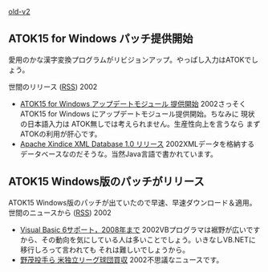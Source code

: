 [old-v2](ig020320-orig.html)

## ATOK15 for Windows パッチ提供開始

愛用のかな漢字変換プログラムがリビジョンアップ。やっぱし入力はATOKでしょう。



 世間のリリース ([RSS](ig020320-release.xml)) 2002
* [ATOK15 for Windows アップデートモジュール 提供開始](http://www.justsystem.co.jp/download/atok/up/win/020319.html)  2002さっそくATOK15 for Windows にアップデートモジュール提供開始。ちなみに 現状の日本語入力は ATOK無しでは考えられません。生産性向上を言うなら まずATOKの利用が肝心です。
* [Apache Xindice XML Database 1.0 リリース](http://xml.apache.org/xindice/)  2002XMLデータを格納するデータベースなのだそうな。当然Java言語で書かれています。

## ATOK15 Windows版のパッチがリリース

ATOK15 Windows版のパッチが出ていたので早速、早速ダウンロード＆適用。
世間のニュースから ([RSS](ig020320-news.xml)) 2002
* [Visual Basic 6サポート，2008年まで](http://www.zdnet.co.jp/news/0203/20/b_0319_05.html)  2002VBプログラマは裾野が広いですから、その動向を気にしている人は多いことでしょう。いきなしVB.NETに移行しろって言われても それは難しいでしょうから。
* [野茂投手ら 米独立リーグ球団買収](http://www.nhk.or.jp/news/2002/03/20/grri84000000azry.html)  2002不思議なニュースです。